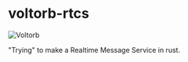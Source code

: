 # voltorb-rtcs

![Voltorb](https://external-content.duckduckgo.com/iu/?u=https%3A%2F%2Fwww.pikpng.com%2Fpngl%2Fb%2F508-5080996_voltorb-png.png&f=1&nofb=1&ipt=6d32c5dda03932f544546181be8a3223c17d0c0a9e930d2ac6c5393d16a07cdf&ipo=images)

"Trying" to make a Realtime Message Service in rust.
